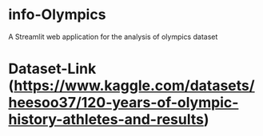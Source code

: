 # info-Olympics
A Streamlit web application for the analysis of olympics dataset


# Dataset-Link (https://www.kaggle.com/datasets/heesoo37/120-years-of-olympic-history-athletes-and-results)
